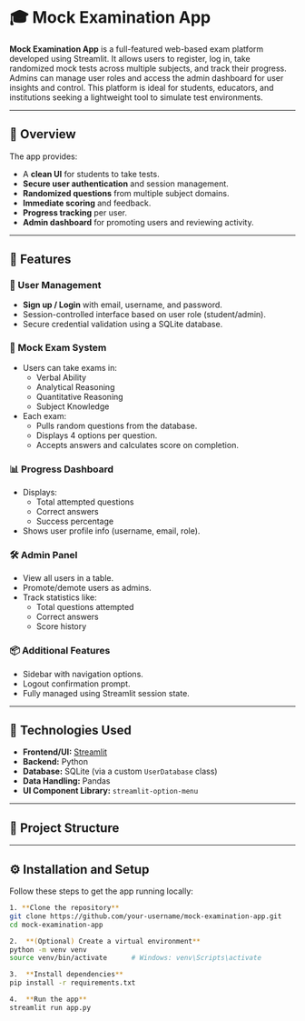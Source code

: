 # 🎓 Mock Examination App

**Mock Examination App** is a full-featured web-based exam platform developed using Streamlit. It allows users to register, log in, take randomized mock tests across multiple subjects, and track their progress. Admins can manage user roles and access the admin dashboard for user insights and control. This platform is ideal for students, educators, and institutions seeking a lightweight tool to simulate test environments.

---

## 📌 Overview

The app provides:
- A **clean UI** for students to take tests.
- **Secure user authentication** and session management.
- **Randomized questions** from multiple subject domains.
- **Immediate scoring** and feedback.
- **Progress tracking** per user.
- **Admin dashboard** for promoting users and reviewing activity.

---

## 🚀 Features

### 👥 User Management
- **Sign up / Login** with email, username, and password.
- Session-controlled interface based on user role (student/admin).
- Secure credential validation using a SQLite database.

### 📝 Mock Exam System
- Users can take exams in:
  - Verbal Ability
  - Analytical Reasoning
  - Quantitative Reasoning
  - Subject Knowledge
- Each exam:
  - Pulls random questions from the database.
  - Displays 4 options per question.
  - Accepts answers and calculates score on completion.

### 📊 Progress Dashboard
- Displays:
  - Total attempted questions
  - Correct answers
  - Success percentage
- Shows user profile info (username, email, role).

### 🛠️ Admin Panel
- View all users in a table.
- Promote/demote users as admins.
- Track statistics like:
  - Total questions attempted
  - Correct answers
  - Score history

### 📦 Additional Features
- Sidebar with navigation options.
- Logout confirmation prompt.
- Fully managed using Streamlit session state.

---

## 🧰 Technologies Used

- **Frontend/UI:** [Streamlit](https://streamlit.io/)
- **Backend:** Python
- **Database:** SQLite (via a custom `UserDatabase` class)
- **Data Handling:** Pandas
- **UI Component Library:** `streamlit-option-menu`

---

## 📁 Project Structure


---

## ⚙️ Installation and Setup

Follow these steps to get the app running locally:

```bash
1. **Clone the repository**
git clone https://github.com/your-username/mock-examination-app.git
cd mock-examination-app

2.  **(Optional) Create a virtual environment**
python -m venv venv
source venv/bin/activate      # Windows: venv\Scripts\activate

3.  **Install dependencies**
pip install -r requirements.txt

4.  **Run the app**
streamlit run app.py

